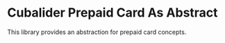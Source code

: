 Cubalider Prepaid Card As Abstract
==================================

This library provides an abstraction for prepaid card concepts.